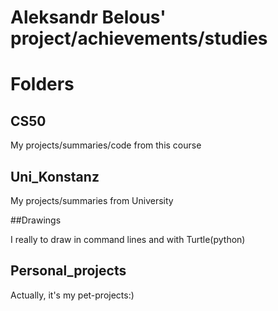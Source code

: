 # Aleksandr Belous' project/achievements/studies

# Folders

## CS50

My projects/summaries/code from this course

## Uni_Konstanz

My projects/summaries from University

##Drawings

I really to draw in command lines and with Turtle(python)

## Personal_projects

Actually, it's my pet-projects:) 
